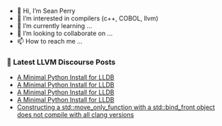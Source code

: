 - 👋 Hi, I’m Sean Perry
- 👀 I’m interested in compilers (c++, COBOL, llvm)
- 🌱 I’m currently learning ...
- 💞️ I’m looking to collaborate on ...
- 📫 How to reach me ...

<!---
s66perry/s66perry is a ✨ special ✨ repository because its `README.md` (this file) appears on your GitHub profile.
You can click the Preview link to take a look at your changes.
--->
### 📕 Latest LLVM Discourse Posts

<!-- DISCOURSE-LLVM:START -->
- [A Minimal Python Install for LLDB](https://discourse.llvm.org/t/a-minimal-python-install-for-lldb/88658#post_12)
- [A Minimal Python Install for LLDB](https://discourse.llvm.org/t/a-minimal-python-install-for-lldb/88658#post_11)
- [A Minimal Python Install for LLDB](https://discourse.llvm.org/t/a-minimal-python-install-for-lldb/88658#post_10)
- [A Minimal Python Install for LLDB](https://discourse.llvm.org/t/a-minimal-python-install-for-lldb/88658#post_9)
- [Constructing a std::move_only_function with a std::bind_front object does not compile with all clang versions](https://discourse.llvm.org/t/constructing-a-std-move-only-function-with-a-std-bind-front-object-does-not-compile-with-all-clang-versions/88650#post_3)
<!-- DISCOURSE-LLVM:END -->

